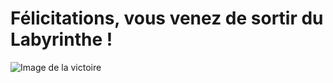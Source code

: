 # Félicitations, vous venez de sortir du Labyrinthe !

![Image de la victoire](https://www.pngitem.com/pimgs/m/172-1725252_transparent-you-win-png-transparent-you-win-text.png)

